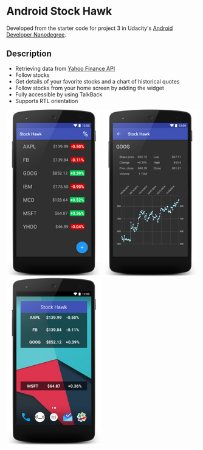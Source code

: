 # Android Stock Hawk

Developed from the starter code for project 3 in Udacity's [Android Developer Nanodegree](https://www.udacity.com/course/android-developer-nanodegree-by-google--nd801). 

## Description
- Retrieving data from <a href="http://financequotes-api.com/" target="_blank">Yahoo Finance API</a>
- Follow stocks
- Get details of your favorite stocks and a chart of historical quotes
- Follow stocks from your home screen by adding the widget 
- Fully accessible by using TalkBack
- Supports RTL orientation

<img src="https://raw.githubusercontent.com/laramartin/android_stock_hawk/master/art/device-2017-03-19-221653.png" width="250"/> <img src="https://raw.githubusercontent.com/laramartin/android_stock_hawk/master/art/device-2017-03-19-221811.png" width="250"/> <img src="https://raw.githubusercontent.com/laramartin/android_stock_hawk/master/art/device-2017-03-19-221911.png" width="250"/>
